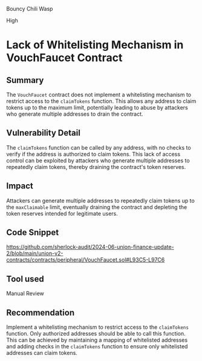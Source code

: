 Bouncy Chili Wasp

High

# Lack of Whitelisting Mechanism in VouchFaucet Contract

## Summary
The `VouchFaucet` contract does not implement a whitelisting mechanism to restrict access to the `claimTokens` function. This allows any address to claim tokens up to the maximum limit, potentially leading to abuse by attackers who generate multiple addresses to drain the contract.

## Vulnerability Detail
The `claimTokens` function can be called by any address, with no checks to verify if the address is authorized to claim tokens. This lack of access control can be exploited by attackers who generate multiple addresses to repeatedly claim tokens, thereby draining the contract's token reserves.

## Impact
Attackers can generate multiple addresses to repeatedly claim tokens up to the `maxClaimable` limit, eventually draining the contract and depleting the token reserves intended for legitimate users.

## Code Snippet
https://github.com/sherlock-audit/2024-06-union-finance-update-2/blob/main/union-v2-contracts/contracts/peripheral/VouchFaucet.sol#L93C5-L97C6

## Tool used

Manual Review

## Recommendation
Implement a whitelisting mechanism to restrict access to the `claimTokens` function. Only authorized addresses should be able to call this function. This can be achieved by maintaining a mapping of whitelisted addresses and adding checks in the `claimTokens` function to ensure only whitelisted addresses can claim tokens.